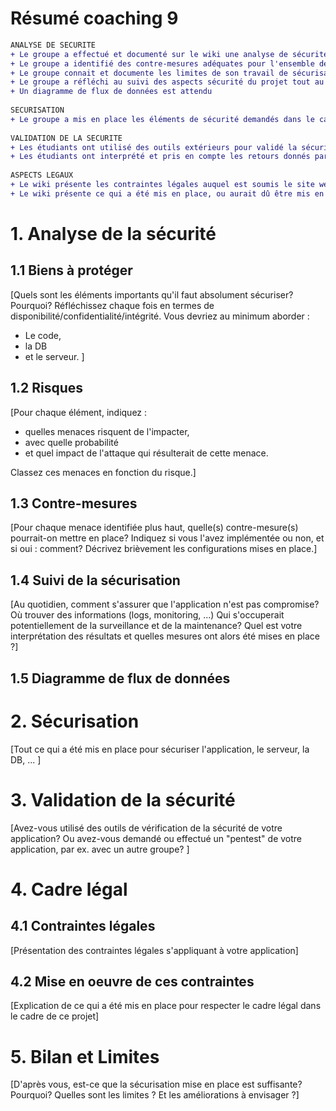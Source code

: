 # Résumé coaching 9
```diff
ANALYSE DE SECURITE
+ Le groupe a effectué et documenté sur le wiki une analyse de sécurité correcte, en identifiant les biens à protéger et en estimant les menaces et les risques associés.
+ Le groupe a identifié des contre-mesures adéquates pour l'ensemble des menaces identifiées.  
+ Le groupe connait et documente les limites de son travail de sécurisation (risques résiduels, …)
+ Le groupe a réfléchi au suivi des aspects sécurité du projet tout au long du cycle de vie du projet
+ Un diagramme de flux de données est attendu
	
SECURISATION	
+ Le groupe a mis en place les éléments de sécurité demandés dans le cadre du cours. Le groupe justifie et implémente correctement les mesures de sécurité au niveau du serveur (Utilisation https, version à jour / patchée, réflexion sur le hardening du serveur -par ex : pas d’autre port ouvert-, gestion des connexions et sessions, disponibilité, …), au niveau logiciel ( Librairies / Framework utilisés à jour, XSS, SQLi,gestion/stockage des mots de passe, ... ) et de la DB ( Inaccessible de l’extérieur, permissions / rôles définis adéquatement, backup, …)
	
VALIDATION DE LA SECURITE
+ Les étudiants ont utilisé des outils extérieurs pour validé la sécurisation de leur site, et présentent les résultats sur le wiki
+ Les étudiants ont interprété et pris en compte les retours donnés par les outils extérieurs et corrigé les failles de sécurité éventuellement identifiées
	
ASPECTS LEGAUX	
+ Le wiki présente les contraintes légales auquel est soumis le site web (notamment RGPD)
+ Le wiki présente ce qui a été mis en place, ou aurait dû être mis en place, pour respecter le prescrit légal (traitement des données, backup, …)

```
# 1. Analyse de la sécurité

## 1.1 Biens à protéger

[Quels sont les éléments importants qu'il faut absolument sécuriser? Pourquoi? Réfléchissez chaque fois en termes de disponibilité/confidentialité/intégrité.  Vous devriez au minimum aborder : 
- Le code, 
- la DB
- et le serveur. ]

## 1.2 Risques

[Pour chaque élément, indiquez : 
  - quelles menaces risquent de l'impacter, 
  - avec quelle probabilité 
  - et quel impact de l'attaque qui résulterait de cette menace.  

Classez ces menaces en fonction du risque.]

## 1.3 Contre-mesures

[Pour chaque menace identifiée plus haut, quelle(s) contre-mesure(s) pourrait-on mettre en place?  Indiquez si vous l'avez implémentée ou non, et si oui : comment?  Décrivez brièvement les configurations mises en place.]

## 1.4 Suivi de la sécurisation

[Au quotidien, comment s'assurer que l'application n'est pas compromise?  Où trouver des informations (logs, monitoring, ...) Qui s'occuperait potentiellement de la surveillance et de la maintenance? Quel est votre interprétation des résultats et quelles mesures ont alors été mises en place ?]

## 1.5 Diagramme de flux de données


# 2. Sécurisation

[Tout ce qui a été mis en place pour sécuriser l'application, le serveur, la DB, ... ]

# 3. Validation de la sécurité

[Avez-vous utilisé des outils de vérification de la sécurité de votre application?  Ou avez-vous demandé ou effectué un "pentest" de votre application, par ex. avec un autre groupe? ] 

# 4. Cadre légal

## 4.1 Contraintes légales

[Présentation des contraintes légales s'appliquant à votre application]

## 4.2 Mise en oeuvre de ces contraintes

[Explication de ce qui a été mis en place pour respecter le cadre légal dans le cadre de ce projet]

# 5. Bilan et Limites

[D'après vous, est-ce que la sécurisation mise en place est suffisante? Pourquoi? Quelles sont les limites ? Et les améliorations à envisager ?]













